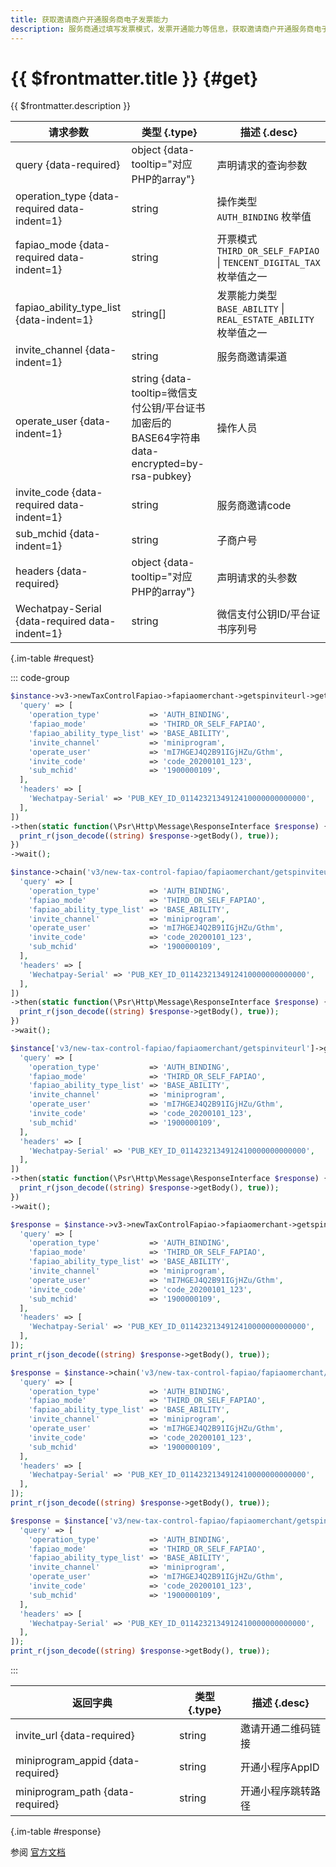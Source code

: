 ```yaml
---
title: 获取邀请商户开通服务商电子发票能力
description: 服务商通过填写发票模式，发票开通能力等信息，获取邀请商户开通服务商电子发票能力的链接，展示给商户，进行授权开通服务商电子发票能力。
---
```


# {{ $frontmatter.title }} {#get}

{{ $frontmatter.description }}

| 请求参数 | 类型 {.type} | 描述 {.desc}
| --- | --- | ---
| query {data-required} | object {data-tooltip="对应PHP的array"} | 声明请求的查询参数
| operation_type {data-required data-indent=1} | string | 操作类型<br/>`AUTH_BINDING` 枚举值
| fapiao_mode {data-required data-indent=1} | string | 开票模式<br/>`THIRD_OR_SELF_FAPIAO` \| `TENCENT_DIGITAL_TAX` 枚举值之一
| fapiao_ability_type_list {data-indent=1} | string[] | 发票能力类型<br/>`BASE_ABILITY` \| `REAL_ESTATE_ABILITY` 枚举值之一
| invite_channel {data-indent=1} | string | 服务商邀请渠道
| operate_user {data-indent=1} | string {data-tooltip=微信支付公钥/平台证书加密后的BASE64字符串 data-encrypted=by-rsa-pubkey} | 操作人员
| invite_code {data-required data-indent=1} | string | 服务商邀请code
| sub_mchid {data-indent=1} | string | 子商户号
| headers {data-required} | object {data-tooltip="对应PHP的array"} | 声明请求的头参数
| Wechatpay-Serial {data-required data-indent=1} | string | 微信支付公钥ID/平台证书序列号

{.im-table #request}

::: code-group

```php [异步纯链式]
$instance->v3->newTaxControlFapiao->fapiaomerchant->getspinviteurl->getAsync([
  'query' => [
    'operation_type'           => 'AUTH_BINDING',
    'fapiao_mode'              => 'THIRD_OR_SELF_FAPIAO',
    'fapiao_ability_type_list' => 'BASE_ABILITY',
    'invite_channel'           => 'miniprogram',
    'operate_user'             => 'mI7HGEJ4Q2B91IGjHZu/Gthm',
    'invite_code'              => 'code_20200101_123',
    'sub_mchid'                => '1900000109',
  ],
  'headers' => [
    'Wechatpay-Serial' => 'PUB_KEY_ID_0114232134912410000000000000',
  ],
])
->then(static function(\Psr\Http\Message\ResponseInterface $response) {
  print_r(json_decode((string) $response->getBody(), true));
})
->wait();
```

```php [异步声明式]
$instance->chain('v3/new-tax-control-fapiao/fapiaomerchant/getspinviteurl')->getAsync([
  'query' => [
    'operation_type'           => 'AUTH_BINDING',
    'fapiao_mode'              => 'THIRD_OR_SELF_FAPIAO',
    'fapiao_ability_type_list' => 'BASE_ABILITY',
    'invite_channel'           => 'miniprogram',
    'operate_user'             => 'mI7HGEJ4Q2B91IGjHZu/Gthm',
    'invite_code'              => 'code_20200101_123',
    'sub_mchid'                => '1900000109',
  ],
  'headers' => [
    'Wechatpay-Serial' => 'PUB_KEY_ID_0114232134912410000000000000',
  ],
])
->then(static function(\Psr\Http\Message\ResponseInterface $response) {
  print_r(json_decode((string) $response->getBody(), true));
})
->wait();
```

```php [异步属性式]
$instance['v3/new-tax-control-fapiao/fapiaomerchant/getspinviteurl']->getAsync([
  'query' => [
    'operation_type'           => 'AUTH_BINDING',
    'fapiao_mode'              => 'THIRD_OR_SELF_FAPIAO',
    'fapiao_ability_type_list' => 'BASE_ABILITY',
    'invite_channel'           => 'miniprogram',
    'operate_user'             => 'mI7HGEJ4Q2B91IGjHZu/Gthm',
    'invite_code'              => 'code_20200101_123',
    'sub_mchid'                => '1900000109',
  ],
  'headers' => [
    'Wechatpay-Serial' => 'PUB_KEY_ID_0114232134912410000000000000',
  ],
])
->then(static function(\Psr\Http\Message\ResponseInterface $response) {
  print_r(json_decode((string) $response->getBody(), true));
})
->wait();
```

```php [同步纯链式]
$response = $instance->v3->newTaxControlFapiao->fapiaomerchant->getspinviteurl->get([
  'query' => [
    'operation_type'           => 'AUTH_BINDING',
    'fapiao_mode'              => 'THIRD_OR_SELF_FAPIAO',
    'fapiao_ability_type_list' => 'BASE_ABILITY',
    'invite_channel'           => 'miniprogram',
    'operate_user'             => 'mI7HGEJ4Q2B91IGjHZu/Gthm',
    'invite_code'              => 'code_20200101_123',
    'sub_mchid'                => '1900000109',
  ],
  'headers' => [
    'Wechatpay-Serial' => 'PUB_KEY_ID_0114232134912410000000000000',
  ],
]);
print_r(json_decode((string) $response->getBody(), true));
```

```php [同步声明式]
$response = $instance->chain('v3/new-tax-control-fapiao/fapiaomerchant/getspinviteurl')->get([
  'query' => [
    'operation_type'           => 'AUTH_BINDING',
    'fapiao_mode'              => 'THIRD_OR_SELF_FAPIAO',
    'fapiao_ability_type_list' => 'BASE_ABILITY',
    'invite_channel'           => 'miniprogram',
    'operate_user'             => 'mI7HGEJ4Q2B91IGjHZu/Gthm',
    'invite_code'              => 'code_20200101_123',
    'sub_mchid'                => '1900000109',
  ],
  'headers' => [
    'Wechatpay-Serial' => 'PUB_KEY_ID_0114232134912410000000000000',
  ],
]);
print_r(json_decode((string) $response->getBody(), true));
```

```php [同步属性式]
$response = $instance['v3/new-tax-control-fapiao/fapiaomerchant/getspinviteurl']->get([
  'query' => [
    'operation_type'           => 'AUTH_BINDING',
    'fapiao_mode'              => 'THIRD_OR_SELF_FAPIAO',
    'fapiao_ability_type_list' => 'BASE_ABILITY',
    'invite_channel'           => 'miniprogram',
    'operate_user'             => 'mI7HGEJ4Q2B91IGjHZu/Gthm',
    'invite_code'              => 'code_20200101_123',
    'sub_mchid'                => '1900000109',
  ],
  'headers' => [
    'Wechatpay-Serial' => 'PUB_KEY_ID_0114232134912410000000000000',
  ],
]);
print_r(json_decode((string) $response->getBody(), true));
```

:::

| 返回字典 | 类型 {.type} | 描述 {.desc}
| --- | --- | ---
| invite_url {data-required} | string | 邀请开通二维码链接
| miniprogram_appid {data-required} | string | 开通小程序AppID
| miniprogram_path {data-required} | string | 开通小程序跳转路径

{.im-table #response}

参阅 [官方文档](https://pay.weixin.qq.com/doc/v3/partner/4015941495)
